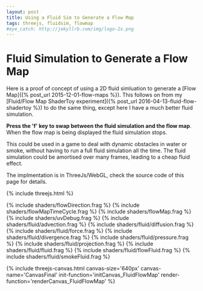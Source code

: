 ```yaml
---
layout: post
title: Using a Fluid Sim to Generate a Flow Map
tags: threejs, fluidsim, flowmap
#eye_catch: http://jekyllrb.com/img/logo-2x.png
---
```



# Fluid Simulation to Generate a Flow Map

Here is a proof of concept of using a 2D fluid simluation to generate a [Flow Map]({% post_url 2015-12-01-flow-maps %}). This follows on from my [Fluid/Flow Map ShaderToy experiment]({% post_url 2016-04-13-fluid-flow-shadertoy %}) to do the same thing, except here I have a much better fluid simulation.

**Press the 'f' key to swap between the fluid simulation and the flow map**. When the flow map is being displayed the fluid simulation stops. 

This could be used in a game to deal with dynamic obstacles in water or smoke, without having to run a full fluid simulation all the time. The fluid simulation could be amortised over many frames, leading to a cheap fluid effect.

The implmentation is in ThreeJs/WebGL, check the source code of this page for details.

 
<!--more-->


{% include threejs.html %}

{% include shaders/flowDirection.frag %}
{% include shaders/flowMapTimeCycle.frag %}
{% include shaders/flowMap.frag %}
{% include shaders/uvDebug.frag %}
{% include shaders/fluid/advection.frag %}
{% include shaders/fluid/diffusion.frag %}
{% include shaders/fluid/force.frag %}
{% include shaders/fluid/divergence.frag %}
{% include shaders/fluid/pressure.frag %}
{% include shaders/fluid/projection.frag %}
{% include shaders/fluid/fluid.frag %}
{% include shaders/fluid/flowFluid.frag %}
{% include shaders/fluid/smokeFluid.frag %}

<script src="{{ '/js/DoubleBufferedRenderTarget.js' | prepend: site.assetsurl }}"></script>

<script>

var waterTexture = new THREE.TextureLoader().load('{{ site.assetsurl }}/images/textures/water.jpg');

var fullScreenMesh;
var currentMaterial = 0;
var fluidFlowMaterial;
var smokeFlowMaterial;

var onKeyDown = function(event) {
    if( event.keyCode!='F'.charCodeAt(0) ) return;
    if( currentMaterial == 0 ) fullScreenMesh.material = fluidFlowMaterial;
    else if( currentMaterial == 1 ) fullScreenMesh.material = smokeFlowMaterial;
    fullScreenMesh.material.needsUpdate = true;
    currentMaterial = (currentMaterial+1)%2;
}

document.addEventListener('keydown', onKeyDown, false);

function initCanvas_FluidFlowMap( threeContext )
{
    var fluidSimSize = 256;
    var targetOptions = { type: THREE.FloatType }; 
    threeContext.velocityTargets = new DoubleBufferedRenderTarget();
    threeContext.pressureTargets = new DoubleBufferedRenderTarget();
    threeContext.divergenceTarget = new THREE.WebGLRenderTarget( fluidSimSize, fluidSimSize, targetOptions );
    threeContext.fluidTarget = new THREE.WebGLRenderTarget( fluidSimSize, fluidSimSize, targetOptions );
    
    
    var defaultUniforms = {
      time: { type: "f", value: 0.0 },
      timeDelta: { type: "f", value: 0.0 },
      texelSize: { type: "v2", value: new THREE.Vector2(1.0/fluidSimSize,1.0/fluidSimSize) },
      minFilter: THREE.LinearFilter,
      magFilter: THREE.LinearFilter,
      depthBuffer: false,
      generateMipMaps: false  
    };
    
    // Advection
    var uniformsVelocity = {
      velocityField: { type: "t", value: null },
    };
    
    var uniformsVelocityDivergencePressure = {
      velocityField: { type: "t", value: null },
      divergenceField: { type: "t", value: threeContext.divergenceTarget.texture },
      pressureField: { type: "t", value: null },
    };

    threeContext.advectionUniforms = Object.extend( Object.clone(defaultUniforms), uniformsVelocity );
    threeContext.advectionScene = createFullScreenQuadScene( "passthroughVert", "advectionFrag", threeContext.advectionUniforms );
    
    // Diffusion
    threeContext.diffusionUniforms = Object.extend( Object.clone(defaultUniforms), uniformsVelocity );
    threeContext.diffusionScene = createFullScreenQuadScene( "passthroughVert", "diffusionFrag", threeContext.diffusionUniforms );
    
    // Force
    threeContext.forceUniforms = Object.extend( Object.clone(defaultUniforms), uniformsVelocity );
    threeContext.forceScene = createFullScreenQuadScene( "passthroughVert", "forceFrag", threeContext.forceUniforms );
        
    // Divergence
    threeContext.divergenceUniforms = Object.extend( Object.clone(defaultUniforms), uniformsVelocity );
    threeContext.divergenceScene = createFullScreenQuadScene( "passthroughVert", "divergenceFrag", threeContext.divergenceUniforms );

    // Pressure
    threeContext.pressureUniforms = Object.extend( Object.clone(defaultUniforms), uniformsVelocityDivergencePressure );
    threeContext.pressureScene = createFullScreenQuadScene( "passthroughVert", "pressureFrag", threeContext.pressureUniforms );

    // Projection
    threeContext.projectionUniforms = Object.extend( Object.clone(defaultUniforms), uniformsVelocityDivergencePressure );
    threeContext.projectionScene = createFullScreenQuadScene( "passthroughVert", "projectionFrag", threeContext.projectionUniforms );
    
    threeContext.uniforms = {
      velocityField: { type: "t", value: null },
      divergenceField: { type: "t", value: threeContext.divergenceTarget.texture },
      pressureField: { type: "t", value: null },
      texture: { type: "t", value: waterTexture },
      minFilter: THREE.LinearFilter,
      magFilter: THREE.LinearFilter,
      depthBuffer: false,
      generateMipMaps: false  
    };

    threeContext.renderer.autoClear = false;
    threeContext.uniforms.texture.value.wrapS = threeContext.uniforms.texture.value.wrapT = THREE.RepeatWrapping;
    
    threeContext.initFullScreenCanvas( 'passthroughVert', 'smokeFluidFrag' );
    
    fullScreenMesh = threeContext.scene.getObjectByName("FullScreenQuad");
    fluidFlowMaterial = createMaterial('passthroughVert', 'flowFluidFrag', threeContext.uniforms);
    smokeFlowMaterial = createMaterial('passthroughVert', 'smokeFluidFrag', threeContext.uniforms);

}



function renderCanvas_FluidFlowMap( threeContext )
{
    if( currentMaterial == 1 ) return; // Don't update the fluid if we're rendering the flow map
  
    threeContext.updateDefaultUniforms( this.advectionUniforms );
    threeContext.updateDefaultUniforms( this.diffusionUniforms );
    threeContext.updateDefaultUniforms( this.forceUniforms );
    threeContext.updateDefaultUniforms( this.divergenceUniforms );
    threeContext.updateDefaultUniforms( this.pressureUniforms );
    threeContext.updateDefaultUniforms( this.projectionUniforms );
    
    // ---- Advection ----
    threeContext.advectionUniforms.velocityField.value = threeContext.velocityTargets.getSource().texture;
    threeContext.renderer.render( threeContext.advectionScene, threeContext.camera, threeContext.velocityTargets.getTarget(), false );
    threeContext.velocityTargets.swap();
        
    // ---- Diffusion ----
    /*
    for( i=0; i<1; i++ ) {
        this.diffusionUniforms.velocityField.value = threeContext.velocityTargets.getSource().texture;
        threeContext.renderer.render( threeContext.diffusionScene, threeContext.camera, threeContext.velocityTargets.getTarget(), false );
        
        threeContext.velocityTargets.swap();
    }*/
    
    // ---- Force ----    
    threeContext.forceUniforms.velocityField.value = threeContext.velocityTargets.getSource().texture;
    threeContext.renderer.render( threeContext.forceScene, threeContext.camera, threeContext.velocityTargets.getTarget(), false );
    threeContext.velocityTargets.swap();
    
    // ---- Divergence ----
    threeContext.divergenceUniforms.velocityField.value = threeContext.velocityTargets.getSource().texture; 
    threeContext.renderer.render( threeContext.divergenceScene, threeContext.camera, threeContext.divergenceTarget, false );
    
    // ---- Pressure ----
    this.pressureUniforms.velocityField.value = threeContext.velocityTargets.getSource().texture;
           
    for( i=0; i<40; i++ ) {
        this.pressureUniforms.pressureField.value = threeContext.pressureTargets.getSource().texture;
        threeContext.renderer.render( threeContext.pressureScene, threeContext.camera, threeContext.pressureTargets.getTarget(), false );
        threeContext.pressureTargets.swap();
    }
    
    // ---- Projection ----
    this.projectionUniforms.velocityField.value = threeContext.velocityTargets.getSource().texture;
    this.projectionUniforms.pressureField.value = threeContext.pressureTargets.getTarget().texture;
    threeContext.renderer.render( threeContext.projectionScene, threeContext.camera, threeContext.velocityTargets.getTarget(), false );
    threeContext.velocityTargets.swap();
    
    threeContext.uniforms.velocityField.value = threeContext.velocityTargets.getSource().texture;
    threeContext.uniforms.pressureField.value = threeContext.pressureTargets.getTarget().texture;
}

</script>



{% include threejs-canvas.html canvas-size='640px' canvas-name='CanvasFinal' init-function='initCanvas_FluidFlowMap' render-function='renderCanvas_FluidFlowMap' %}